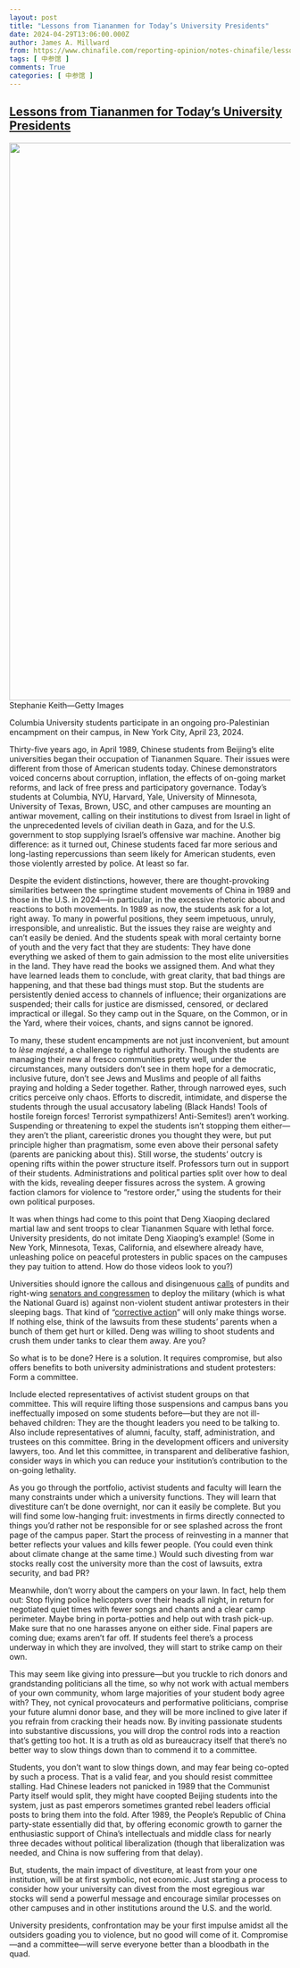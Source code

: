 ```yaml
---
layout: post
title: "Lessons from Tiananmen for Today’s University Presidents"
date: 2024-04-29T13:06:00.000Z
author: James A. Millward
from: https://www.chinafile.com/reporting-opinion/notes-chinafile/lessons-tiananmen-todays-university-presidents
tags: [ 中参馆 ]
comments: True
categories: [ 中参馆 ]
---
```

<!--1714395960000-->
[Lessons from Tiananmen for Today’s University Presidents](https://www.chinafile.com/reporting-opinion/notes-chinafile/lessons-tiananmen-todays-university-presidents)
------

<div>
<div class="view view-featured-photo view-id-featured_photo view-display-id-panel_pane_1 visual-box view-dom-id-d2e97e31be843e2042ea64cc1e98ab87">                  <div class="content view-content">        <div class="views-row views-row-1">        <div class="views-field views-field-field-common-featured-photo">        <div class="field-content"><a href="https://www.chinafile.com/sites/default/files/assets/images/article/featured/55346_sm.jpg" title="Lessons from Tiananmen for Today’s University Presidents" class="colorbox" data-colorbox-gallery="gallery-node-55346-_vR1kL_Rxcs" data-cbox-img-attrs="{"title": "", "alt": ""}"><img src="https://www.chinafile.com/sites/default/files/styles/large/public/assets/images/article/featured/55346_sm.jpg?itok=za9V6gK3" width="1500" height="999" alt title referrerpolicy="no-referrer"></a></div>  </div>    <div>        <div class="photo-credit">Stephanie Keith—Getty Images</div>  </div>    <div>        <div class="photo-caption"><p>Columbia University students participate in an ongoing pro-Palestinian encampment on their campus, in New York City, April 23, 2024.</p></div>  </div>  </div>    </div>            </div>            <div class="content">    <div class="field field-name-body field-type-text-with-summary field-label-hidden">      <p class="dropcap">Thirty-five years ago, in April 1989, Chinese students from Beijing’s elite universities began their occupation of Tiananmen Square. Their issues were different from those of American students today. Chinese demonstrators voiced concerns about corruption, inflation, the effects of on-going market reforms, and lack of free press and participatory governance. Today’s students at Columbia, NYU, Harvard, Yale, University of Minnesota, University of Texas, Brown, USC, and other campuses are mounting an antiwar movement, calling on their institutions to divest from Israel in light of the unprecedented levels of civilian death in Gaza, and for the U.S. government to stop supplying Israel’s offensive war machine. Another big difference: as it turned out, Chinese students faced far more serious and long-lasting repercussions than seem likely for American students, even those violently arrested by police. At least so far.</p><p>Despite the evident distinctions, however, there are thought-provoking similarities between the springtime student movements of China in 1989 and those in the U.S. in 2024—in particular, in the excessive rhetoric about and reactions to both movements. In 1989 as now, the students ask for a lot, right away. To many in powerful positions, they seem impetuous, unruly, irresponsible, and unrealistic. But the issues they raise are weighty and can’t easily be denied. And the students speak with moral certainty borne of youth and the very fact that they are students: They have done everything we asked of them to gain admission to the most elite universities in the land. They have read the books we assigned them. And what they have learned leads them to conclude, with great clarity, that bad things are happening, and that these bad things must stop. But the students are persistently denied access to channels of influence; their organizations are suspended; their calls for justice are dismissed, censored, or declared impractical or illegal. So they camp out in the Square, on the Common, or in the Yard, where their voices, chants, and signs cannot be ignored.</p><p>To many, these student encampments are not just inconvenient, but amount to <em>lèse majesté</em>, a challenge to rightful authority. Though the students are managing their new al fresco communities pretty well, under the circumstances, many outsiders don’t see in them hope for a democratic, inclusive future, don’t see Jews and Muslims and people of all faiths praying and holding a Seder together. Rather, through narrowed eyes, such critics perceive only chaos. Efforts to discredit, intimidate, and disperse the students through the usual accusatory labeling (Black Hands! Tools of hostile foreign forces! Terrorist sympathizers! Anti-Semites!) aren’t working. Suspending or threatening to expel the students isn’t stopping them either—they aren’t the pliant, careeristic drones you thought they were, but put principle higher than pragmatism, some even above their personal safety (parents are panicking about this). Still worse, the students’ outcry is opening rifts within the power structure itself. Professors turn out in support of their students. Administrations and political parties split over how to deal with the kids, revealing deeper fissures across the system. A growing faction clamors for violence to “restore order,” using the students for their own political purposes.</p><p>It was when things had come to this point that Deng Xiaoping declared martial law and sent troops to clear Tiananmen Square with lethal force. University presidents, do not imitate Deng Xiaoping’s example! (Some in New York, Minnesota, Texas, California, and elsewhere already have, unleashing police on peaceful protesters in public spaces on the campuses they pay tuition to attend. How do those videos look to you?)</p><p>Universities should ignore the callous and disingenuous <a href="https://www.politico.com/news/2024/04/24/mike-johnson-columbia-national-guard-00154199" target="_blank" rel="nofollow">calls</a> of pundits and right-wing <a href="https://www.theatlantic.com/ideas/archive/2024/04/columbia-national-guard-tom-cotton/678163/" target="_blank" rel="nofollow">senators and congressmen</a> to deploy the military (which is what the National Guard is) against non-violent student antiwar protesters in their sleeping bags. That kind of “<a href="https://www.nytimes.com/2024/04/24/business/robert-kraft-donation-columbia-protests.html" target="_blank" rel="nofollow">corrective action</a>” will only make things worse. If nothing else, think of the lawsuits from these students’ parents when a bunch of them get hurt or killed. Deng was willing to shoot students and crush them under tanks to clear them away. Are you?</p><p>So what is to be done? Here is a solution. It requires compromise, but also offers benefits to both university administrations and student protesters: Form a committee.</p><p>Include elected representatives of activist student groups on that committee. This will require lifting those suspensions and campus bans you ineffectually imposed on some students before—but they are not ill-behaved children: They are the thought leaders you need to be talking to. Also include representatives of alumni, faculty, staff, administration, and trustees on this committee. Bring in the development officers and university lawyers, too. And let this committee, in transparent and deliberative fashion, consider ways in which you can reduce your institution’s contribution to the on-going lethality.</p><p>As you go through the portfolio, activist students and faculty will learn the many constraints under which a university functions. They will learn that divestiture can’t be done overnight, nor can it easily be complete. But you will find some low-hanging fruit: investments in firms directly connected to things you’d rather not be responsible for or see splashed across the front page of the campus paper. Start the process of reinvesting in a manner that better reflects your values and kills fewer people. (You could even think about climate change at the same time.) Would such divesting from war stocks really cost the university more than the cost of lawsuits, extra security, and bad PR?</p><p>Meanwhile, don’t worry about the campers on your lawn. In fact, help them out: Stop flying police helicopters over their heads all night, in return for negotiated quiet times with fewer songs and chants and a clear camp perimeter. Maybe bring in porta-potties and help out with trash pick-up. Make sure that no one harasses anyone on either side. Final papers are coming due; exams aren’t far off. If students feel there’s a process underway in which they are involved, they will start to strike camp on their own.</p><p>This may seem like giving into pressure—but you truckle to rich donors and grandstanding politicians all the time, so why not work with actual members of your own community, whom large majorities of your student body agree with? They, not cynical provocateurs and performative politicians, comprise your future alumni donor base, and they will be more inclined to give later if you refrain from cracking their heads now. By inviting passionate students into substantive discussions, you will drop the control rods into a reaction that’s getting too hot. It is a truth as old as bureaucracy itself that there’s no better way to slow things down than to commend it to a committee.</p><p>Students, you don’t want to slow things down, and may fear being co-opted by such a process. That is a valid fear, and you should resist committee stalling. Had Chinese leaders not panicked in 1989 that the Communist Party itself would split, they might have coopted Beijing students into the system, just as past emperors sometimes granted rebel leaders official posts to bring them into the fold. After 1989, the People’s Republic of China party-state essentially did that, by offering economic growth to garner the enthusiastic support of China’s intellectuals and middle class for nearly three decades without political liberalization (though that liberalization was needed, and China is now suffering from that delay).</p><p>But, students, the main impact of divestiture, at least from your one institution, will be at first symbolic, not economic. Just starting a process to consider how your university can divest from the most egregious war stocks will send a powerful message and encourage similar processes on other campuses and in other institutions around the U.S. and the world.</p><p>University presidents, confrontation may be your first impulse amidst all the outsiders goading you to violence, but no good will come of it. Compromise—and a committee—will serve everyone better than a bloodbath in the quad.<span class="cube"></span></p>  </div>  </div>
</div>

